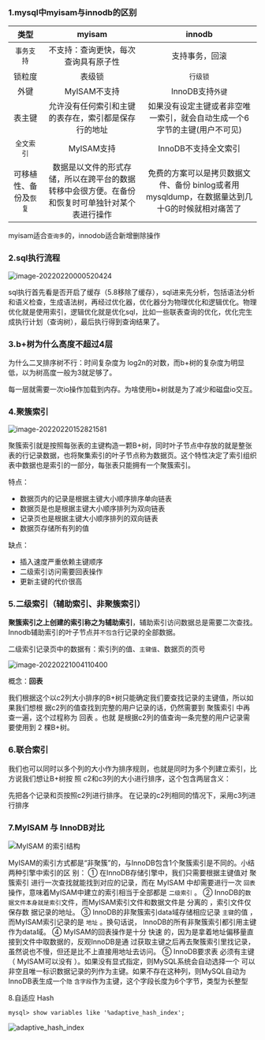 ### 1.mysql中myisam与innodb的区别

|          类型          |                            myisam                            |                            innodb                            |
| :--------------------: | :----------------------------------------------------------: | :----------------------------------------------------------: |
|       `事务支持`       |             不支持：查询更快，每次查询具有原子性             |                        支持事务，回滚                        |
|         锁粒度         |                            表级锁                            |                           `行级锁`                           |
|          外键          |                         MyISAM不支持                         |                       InnoDB支持`外键`                       |
|         表主键         |     允许没有任何索引和主键的表存在，索引都是保存行的地址     | 如果没有设定主键或者非空唯一索引，就会自动生成一个6字节的主键(用户不可见) |
|       `全文索引`       |                          MyISAM支持                          |                     InnoDB不支持全文索引                     |
| 可移植性、备份及`恢复` | 数据是以文件的形式存储，所以在跨平台的数据转移中会很方便。在备份和恢复时可单独针对某个表进行操作 | 免费的方案可以是拷贝数据文件、备份 binlog或者用mysqldump，在数据量达到几十G的时候就相对痛苦了 |

myisam适合`查询多`的，innodob适合新增删除操作

### 2.sql执行流程

![image-20220220000520424](https://gitee.com/linqin07/pic/raw/master/image-20220220000520424.png)

sql执行首先看是否开启了缓存（5.8移除了缓存），sql进来先分析，包括语法分析和语义检查，生成语法树，再经过优化器，优化器分为物理优化和逻辑优化。物理优化就是使用索引，逻辑优化就是优化sql，比如一些联表查询的优化，优化完生成执行计划（查询树），最后执行得到查询结果了。



### 3.b+树为什么高度不超过4层

为什么二叉排序树不行：时间复杂度为 log2n的对数，而b+树的复杂度为明显低，以为树高度一般为3就足够了。

每一层就需要一次io操作加载到内存。为啥使用b+树就是为了减少和磁盘io交互。





### 4.聚簇索引

![image-20220220152821581](https://gitee.com/linqin07/pic/raw/master/image-20220220152821581.png)

聚簇索引就是按照每张表的主键构造一颗B+树，同时叶子节点中存放的就是整张表的行记录数据，也将聚集索引的叶子节点称为数据页。这个特性决定了索引组织表中数据也是索引的一部分，每张表只能拥有一个聚簇索引。

特点：

- 数据页内的记录是根据主键大小顺序排序单向链表
- 数据页是也是根据主键大小顺序排列为双向链表
- 记录页也是根据主键大小顺序排列的双向链表
- 数据页存储所有列的值

缺点：

- 插入速度严重依赖主键顺序
- 二级索引访问需要回表操作
- 更新主键的代价很高



### 5.二级索引（辅助索引、非聚簇索引）

**聚簇索引之上创建的索引称之为辅助索引**，辅助索引访问数据总是需要二次查找。Innodb辅助索引的叶子节点并`不包含`行记录的全部数据。

二级索引记录页中的数据有：索引列的值、`主键值`、数据页的页号

![image-20220221004110400](https://gitee.com/linqin07/pic/raw/master/image-20220221004110400.png)



概念：**回表** 

我们根据这个以c2列大小排序的B+树只能确定我们要查找记录的主键值，所以如果我们想根
据c2列的值查找到完整的用户记录的话，仍然需要到 聚簇索引 中再查一遍，这个过程称为 回表 。也就
是根据c2列的值查询一条完整的用户记录需要使用到 2 棵B+树。





### 6.联合索引

我们也可以同时以多个列的大小作为排序规则，也就是同时为多个列建立索引，比方说我们想让B+树按
照 c2和c3列的大小进行排序，这个包含两层含义：

先把各个记录和页按照c2列进行排序。
在记录的c2列相同的情况下，采用c3列进行排序



### 7.MyISAM 与 InnoDB对比

![MyISAM 的索引结构](https://gitee.com/linqin07/pic/raw/master/image-20220221004526617.png)

MyISAM的索引方式都是“非聚簇”的，与InnoDB包含1个聚簇索引是不同的。小结两种引擎中索引的区
别：
① 在InnoDB存储引擎中，我们只需要根据主键值对 聚簇索引 进行一次查找就能找到对应的记录，而在
MyISAM 中却需要进行一次 `回表` 操作，意味着MyISAM中建立的索引相当于全部都是 `二级索引` 。
② InnoDB的`数据文件本身就是索引`文件，而MyISAM索引文件和数据文件是 分离的 ，索引文件仅保存数
据记录的地址。
③ InnoDB的非聚簇索引data域存储相应记录 `主键`的值 ，而MyISAM索引记录的是 `地址` 。换句话说，
InnoDB的所有非聚簇索引都引用主键作为data域。
④ MyISAM的回表操作是十分 快速 的，因为是拿着地址偏移量直接到文件中取数据的，反观InnoDB是通
过获取主键之后再去聚簇索引里找记录，虽然说也不慢，但还是比不上直接用地址去访问。
⑤ InnoDB要求表 必须有主键 （ MyISAM可以没有 ）。如果没有显式指定，则MySQL系统会自动选择一个
可以非空且唯一标识数据记录的列作为主键。如果不存在这种列，则MySQL自动为InnoDB表生成一个`隐`
`含字段`作为主键，这个字段长度为6个字节，类型为长整型



8.自适应 Hash

```mysql
mysql> show variables like '%adaptive_hash_index';
```

![adaptive_hash_index](https://gitee.com/linqin07/pic/raw/master/image-20220221010208427.png)





